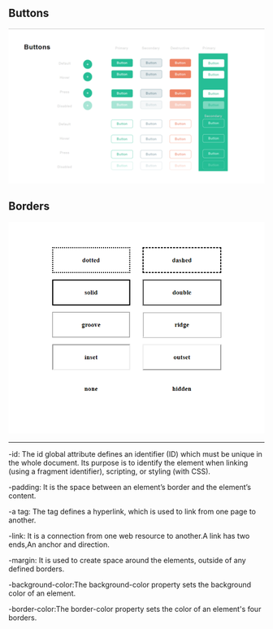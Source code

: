 ## Buttons
![button](https://github.com/preetygurung/wt-lab-assignment/blob/master/Lab/Lab2/button.png)
## Borders
![border](https://github.com/preetygurung/wt-lab-assignment/blob/master/Lab/Lab2/border.png)

***
-id: The id global attribute defines an identifier (ID) which must be unique in the whole document. Its purpose is to identify the element when linking (using a fragment identifier), scripting, or styling (with CSS).

-padding: It is the space between an element’s border and the element’s content.

-a tag: The tag defines a hyperlink, which is used to link from one page to another.

-link: It is a connection from one web resource to another.A link has two ends,An anchor and direction.

-margin: It is used to create space around the elements, outside of any defined borders.

-background-color:The background-color property sets the background color of an element.

-border-color:The border-color property sets the color of an element's four borders.
